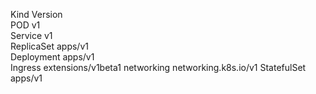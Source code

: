 Kind        Version <br>
POD         v1 <br>
Service     v1 <br>
ReplicaSet  apps/v1 <br>
Deployment  apps/v1 <br>
Ingress     extensions/v1beta1
networking  networking.k8s.io/v1
StatefulSet apps/v1

